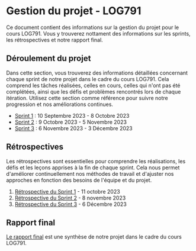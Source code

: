 # Gestion du projet - LOG791

Ce document contient des informations sur la gestion du projet pour le cours
LOG791. Vous y trouverez nottament des informations sur les sprints, les
rétrospectives et notre rapport final.

## Déroulement du projet

Dans cette section, vous trouverez des informations détaillées concernant chaque
sprint de notre projet dans le cadre du cours LOG791. Cela comprend les tâches
réalisées, celles en cours, celles qui n'ont pas été complétées, ainsi que les
défis et problèmes rencontrés lors de chaque itération. Utilisez cette section
comme référence pour suivre notre progression et nos améliorations continues.

- [Sprint 1](https://github.com/orgs/ClubCedille/projects/3/views/4) : 10
  Septembre 2023 - 8 Octobre 2023
- [Sprint 2](https://github.com/orgs/ClubCedille/projects/3/views/5) : 9 Octobre
  2023 - 5 Novembre 2023
- [Sprint 3](https://github.com/orgs/ClubCedille/projects/3/views/6) : 6
  Novembre 2023 - 3 Décembre 2023

## Rétrospectives

Les rétrospectives sont essentielles pour comprendre les réalisations, les défis
et les leçons apprises à la fin de chaque sprint. Cela nous permet d'améliorer
continuellement nos méthodes de travail et d'ajuster nos approches en fonction
des besoins de l'équipe et du projet.

1. [Rétrospective du Sprint 1](retrospective-1.md) - 11
   octobre 2023
2. [Rétrospective du Sprint 2](retrospective-2.md) - 8
   novembre 2023
3. [Rétrospective du Sprint 3](retrospective-3.md) - 6
   Décembre 2023

## Rapport final

[Le rapport final](rapport.md) est une synthèse
de notre projet dans le cadre du cours LOG791.

